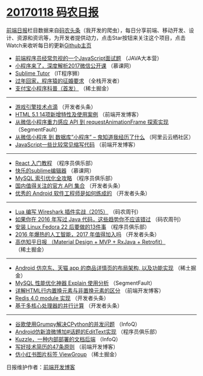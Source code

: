 # [20170118 码农日报](18.md)

[前端日报](https://qdkfweb.cn/c/news)栏目数据来自[码农头条](https://toutiao.qdkfweb.cn/)（我开发的爬虫），每日分享前端、移动开发、设计、资源和资讯等，为开发者提供动力，点击Star按钮来关注这个项目，点击Watch来收听每日的更新[Github主页](https://github.com/kujian/frontendDaily)
* [前端程序员经常忽视的一个JavaScript面试题](https://toutiao.qdkfweb.cn/21948.html) （JAVA大本营）
* [小程序来了，深度解析2017微信公开课](https://toutiao.qdkfweb.cn/21980.html) （慕课网）
* [Sublime Tutor](https://toutiao.qdkfweb.cn/21938.html) （IT程序狮）
* [过年回家，程序猿的征婚要求](https://toutiao.qdkfweb.cn/21986.html) （全栈开发者）
* [支付宝小程序科普（首发）](https://toutiao.qdkfweb.cn/21931.html) （稀土掘金）

***
* [游戏引擎技术点滴](https://toutiao.qdkfweb.cn/21923.html) （开发者头条）
* [HTML 5.1 14项新增特性及使用案例](https://toutiao.qdkfweb.cn/21943.html) （前端开发博客）
* [从微信小程序重力感应 API 到 requestAnimationFrame 探索实现](https://toutiao.qdkfweb.cn/21905.html) （SegmentFault）
* [从微信小程序 到 数据库&#8221;小程序&#8221; &#8211; 鬼知道我经历了什么](https://toutiao.qdkfweb.cn/21971.html) （阿里云云栖社区）
* [JavaScript一些比较常见缩写代码](https://toutiao.qdkfweb.cn/22007.html) （前端开发博客）

***
* [React 入门教程](https://toutiao.qdkfweb.cn/21950.html) （程序员俱乐部）
* [快乐的sublime编辑器](https://toutiao.qdkfweb.cn/21907.html) （慕课网）
* [MySQL 索引优化全攻略](https://toutiao.qdkfweb.cn/21952.html) （程序员俱乐部）
* [国内值得关注的官方 API 集合](https://toutiao.qdkfweb.cn/21918.html) （开发者头条）
* [优秀的 Android 软件工程师是如何练成的](https://toutiao.qdkfweb.cn/21920.html) （开发者头条）

***
* [Lua 编写 Wireshark 插件实战（2015）](https://toutiao.qdkfweb.cn/21956.html) （码农周刊）
* [如果你在 2016 年写过 Java 代码，这些趋势你不应该错过](https://toutiao.qdkfweb.cn/21957.html) （码农周刊）
* [安装 Linux Fedora 22 后要做的13件事](https://toutiao.qdkfweb.cn/21949.html) （程序员俱乐部）
* [2016 年爆热的人工智能，2017 年值得加入吗](https://toutiao.qdkfweb.cn/21922.html) （开发者头条）
* [高仿知乎日报 （Material Design + MVP + RxJava + Retrofit）](https://toutiao.qdkfweb.cn/21932.html) （稀土掘金）

***
* [Android 仿京东、天猫 app 的商品详情页的布局架构, 以及功能实现](https://toutiao.qdkfweb.cn/21933.html) （稀土掘金）
* [MySQL 性能优化神器 Explain 使用分析](https://toutiao.qdkfweb.cn/21906.html) （SegmentFault）
* [详解HTML行内置换元素与非置换元素的区分](https://toutiao.qdkfweb.cn/22008.html) （前端开发博客）
* [Redis 4.0 module 实现](https://toutiao.qdkfweb.cn/21919.html) （开发者头条）
* [基于多核心处理器的并行计算](https://toutiao.qdkfweb.cn/21921.html) （开发者头条）

***
* [谷歌使用Grumpy解决CPython的并发问题](https://toutiao.qdkfweb.cn/21975.html) （InfoQ）
* [Android仿新浪微博加#话题的EditText实现](https://toutiao.qdkfweb.cn/21951.html) （程序员俱乐部）
* [Kuzzle，一种内部部署的文档后端](https://toutiao.qdkfweb.cn/21976.html) （InfoQ）
* [写好技术简历的47条原则](https://toutiao.qdkfweb.cn/22009.html) （前端开发博客）
* [仿小红书图片标签 ViewGroup](https://toutiao.qdkfweb.cn/21929.html) （稀土掘金）

日报维护作者：[前端开发博客](https://qdkfweb.cn/) 